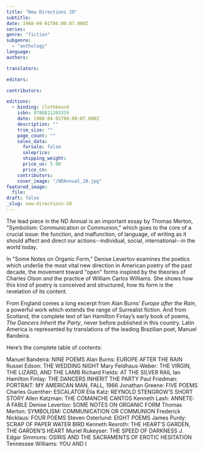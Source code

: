 ```yaml
---
title: "New Directions 20"
subtitle:
date: 1968-04-01T06:00:07.000Z
series:
genre: "fiction"
subgenre:
  - "anthology"
language:
authors:

translators:

editors:

contributors:

editions:
  - binding: clothbound
    isbn: 9780811203319
    date: 1968-04-01T06:00:07.000Z
    description: ""
    trim_size: ""
    page_count: ""
    sales_data:
      forsale: false
      saleprice:
      shipping_weight:
      price_us: 5.00
      price_cn:
    contributors:
    cover_image: "/NDAnnual_20.jpg"
featured_image:
  file:
draft: false
_slug: new-directions-20
---
```


The lead piece in the ND Annual is an important essay by Thomas Merton, "Symbolism: Communication or Communion," which goes to the core of a crucial issue: the function, and malfunction, of language, of writing as it should affect and direct our actions--individual, social, international--in the world today.

In "Some Notes on Organic Form," Denise Levertov examines the poetics which underlie the most vital new direction in American poetry of the past decade, the movement toward "open" forms inspired by the theories of Charles Olson and the practice of William Carlos Williams. She shows how this kind of poetry is conceived and structured, how its form is the revelation of its content.

From England comes a long excerpt from Alan Burns’ _Europe after the Rain_, a powerful work which extends the range of Surrealist fiction. And from Scotland, the complete text of Ian Hamilton Finlay’s early book of poems, _The Dancers Inherit the Party_, never before published in this country. Latin America is represented by translations of the leading Brazilian poet, Manuel Bandeira.

Here’s the complete table of contents:

Manuel Bandeira: NINE POEMS Alan Burns: EUROPE AFTER THE RAIN Russel Edson: THE WEDDING NIGHT Mary Feldhaus-Weber: THE VIRGIN, THE LIZARD, AND THE LAMB Richard Fields: AT THE SILVER RAIL Ian Hamilton Finlay: THE DANCERS INHERIT THE PARTY Paul Friedman: PORTRAIT: MY AMERICAN MAN, FALL, 1966 Jonathan Greene: FIVE POEMS Charles Guenther: ESCALATOR Elia Katz: REYNOLD STENGROW’S SHORT STORY Allen Katzman: THE COMANCHE CANTOS Kenneth Lash: ANNETE: A FABLE Denise Levertov: SOME NOTES ON ORGANIC FORM Thomas Merton: SYMBOLISM: COMMUNICATION OR COMMUNION Frederick Nicklaus: FOUR POEMS Steven Osterlund: EIGHT POEMS James Purdy: SCRAP OF PAPER WATER BIRD Kenneth Rexroth: THE HEART’S GARDEN, THE GARDEN’S HEART Muriel Rukeyser: THE SPEED OF DARKNESS J. Edgar Simmons: OSIRIS AND THE SACRAMENTS OF EROTIC HESITATION Tennessee Williams: YOU AND I

